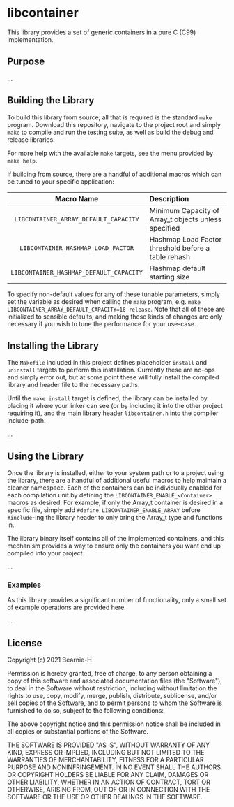 # libcontainer

This library provides a set of generic containers in a pure C (C99) implementation.

## Purpose

...

## Building the Library

To build this library from source, all that is required is the standard `make` program.
Download this repository, navigate to the project root and simply `make` to compile
and run the testing suite, as well as build the debug and release libraries.

For more help with the available `make` targets, see the menu provided by `make help`.

If building from source, there are a handful of additional macros which can be tuned to
your specific application:

| Macro Name | Description |
| :----------: | :---------- |
| `LIBCONTAINER_ARRAY_DEFAULT_CAPACITY` | Minimum Capacity of Array_t objects unless specified |
| `LIBCONTAINER_HASHMAP_LOAD_FACTOR`    | Hashmap Load Factor threshold before a table rehash |
| `LIBCONTAINER_HASHMAP_DEFAULT_CAPACITY` | Hashmap default starting size |

To specify non-default values for any of these tunable parameters, simply set the variable as desired
when calling the `make` program, e.g. `make LIBCONTAINER_ARRAY_DEFAULT_CAPACITY=16 release`.
Note that all of these are initialized to sensible defaults, and making these kinds of
changes are only necessary if you wish to tune the performance for your use-case.

## Installing the Library

The `Makefile` included in this project defines placeholder `install` and `uninstall` targets to perform
this installation. Currently these are no-ops and simply error out, but at some point these will
fully install the compiled library and header file to the necessary paths.

Until the `make install` target is defined, the library can be installed by placing it where your
linker can see (or by including it into the other project requiring it), and the main library header
`libcontainer.h` into the compiler include-path.

...

## Using the Library

Once the library is installed, either to your system path or to a project using the library,
there are a handful of additional useful macros to help maintain a cleaner namespace.
Each of the containers can be individually enabled for each compilation unit by defining
the `LIBCONTAINER_ENABLE_<Container>` macros as desired. For example, if only the Array_t
container is desired in a specific file, simply add `#define LIBCONTAINER_ENABLE_ARRAY`
before `#include`-ing the library header to only bring the Array_t type and functions in.

The library binary itself contains all of the implemented containers, and this mechanism provides
a way to ensure only the containers you want end up compiled into your project.

...

### Examples

As this library provides a significant number of functionality, only a small set of example
operations are provided here.

...

## License

Copyright (c) 2021 Bearnie-H

Permission is hereby granted, free of charge, to any person obtaining a copy
of this software and associated documentation files (the "Software"), to deal
in the Software without restriction, including without limitation the rights
to use, copy, modify, merge, publish, distribute, sublicense, and/or sell
copies of the Software, and to permit persons to whom the Software is
furnished to do so, subject to the following conditions:

The above copyright notice and this permission notice shall be included in all
copies or substantial portions of the Software.

THE SOFTWARE IS PROVIDED "AS IS", WITHOUT WARRANTY OF ANY KIND, EXPRESS OR
IMPLIED, INCLUDING BUT NOT LIMITED TO THE WARRANTIES OF MERCHANTABILITY,
FITNESS FOR A PARTICULAR PURPOSE AND NONINFRINGEMENT. IN NO EVENT SHALL THE
AUTHORS OR COPYRIGHT HOLDERS BE LIABLE FOR ANY CLAIM, DAMAGES OR OTHER
LIABILITY, WHETHER IN AN ACTION OF CONTRACT, TORT OR OTHERWISE, ARISING FROM,
OUT OF OR IN CONNECTION WITH THE SOFTWARE OR THE USE OR OTHER DEALINGS IN THE
SOFTWARE.
